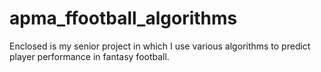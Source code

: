 # apma_ffootball_algorithms

Enclosed is my senior project in which I use various algorithms to predict player performance in fantasy football. 

